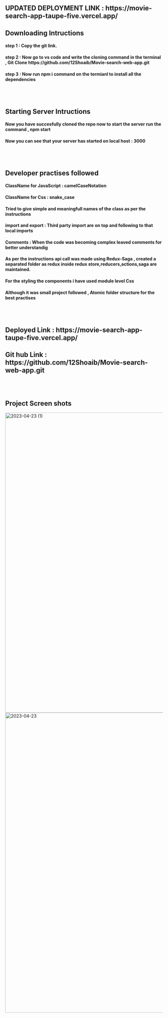 <h2> UPDATED DEPLOYMENT LINK : https://movie-search-app-taupe-five.vercel.app/ </h2>
<h2> Downloading Intructions</h2>
<h4> step 1 :  Copy the git link. </h4>
<h4> step 2 : Now go to vs code and write the cloning command in the terminal ,  Git Clone https://github.com/12Shoaib/Movie-search-web-app.git </h4>
<h4> step 3 : Now run npm i command on the termianl to install all the dependencies </h4><br/><br/>

<h2> Starting Server Intructions </h2>
<h4> Now you have succesfully cloned the repo now to start the server run the command ,  npm start </h4>
<h4> Now you can see that your server has started on local host : 3000 </h4><br/><br/>

<h2>Developer practises followed </h2>
<h4> ClassName for JavaScript : camelCaseNotation </h4>
<h4> ClassName for Css :  snake_case </h4>
<h4> Tried to give simple and meaningfull names of the class as per the instructions </h4>
<h4> import and export  : Third party import are on top and following to that local imports </h4>
<h4> Comments : When the code was becoming complex leaved comments for better understandig </h4>
<h4> As per the instructions api call was made using Redux-Saga , created a separated folder as redux inside redux store,reducers,actions,saga are maintained. </h4>
<h4> For the styling the components i have used module level Css </h4>
<h4> Although it was small project followed , Atomic folder structure for the best practises </h4><br/><br/>


<h2> Deployed Link :  https://movie-search-app-taupe-five.vercel.app/ </h2> 
<h2> Git hub Link : https://github.com/12Shoaib/Movie-search-web-app.git </h2><br/><br/>

<h2> Project Screen shots </h2>
<img width="960" alt="2023-04-23 (1)" src="https://user-images.githubusercontent.com/93069814/233850044-ffa0933d-aca1-4c65-ad3c-0392a1a7a73e.png">
<img width="960" alt="2023-04-23" src="https://user-images.githubusercontent.com/93069814/233850051-99eff803-70ae-424f-8850-8b7f63154439.png">
